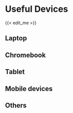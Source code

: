 # Useful Devices
{{< edit_me >}}

## Laptop

## Chromebook

## Tablet

## Mobile devices

## Others
